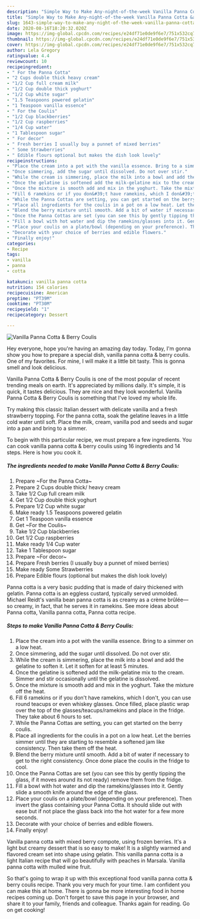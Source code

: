 ```yaml
---
description: "Simple Way to Make Any-night-of-the-week Vanilla Panna Cotta &amp;amp; Berry Coulis"
title: "Simple Way to Make Any-night-of-the-week Vanilla Panna Cotta &amp;amp; Berry Coulis"
slug: 1643-simple-way-to-make-any-night-of-the-week-vanilla-panna-cotta-and-amp-berry-coulis
date: 2020-08-16T18:20:32.020Z
image: https://img-global.cpcdn.com/recipes/e24df71e0de9f6e7/751x532cq70/vanilla-panna-cotta-berry-coulis-recipe-main-photo.jpg
thumbnail: https://img-global.cpcdn.com/recipes/e24df71e0de9f6e7/751x532cq70/vanilla-panna-cotta-berry-coulis-recipe-main-photo.jpg
cover: https://img-global.cpcdn.com/recipes/e24df71e0de9f6e7/751x532cq70/vanilla-panna-cotta-berry-coulis-recipe-main-photo.jpg
author: Lela Gregory
ratingvalue: 4.4
reviewcount: 10
recipeingredient:
- " For the Panna Cotta"
- "2 Cups double thick heavy cream"
- "1/2 Cup full cream milk"
- "1/2 Cup double thick yoghurt"
- "1/2 Cup white sugar"
- "1.5 Teaspoons powered gelatin"
- "1 Teaspoon vanilla essence"
- " For the Coulis"
- "1/2 Cup blackberries"
- "1/2 Cup raspberries"
- "1/4 Cup water"
- "1 Tablespoon sugar"
- " For decor"
- " Fresh berries I usually buy a punnet of mixed berries"
- " Some Strawberries"
- " Edible flours optional but makes the dish look lovely"
recipeinstructions:
- "Place the cream into a pot with the vanilla essence. Bring to a simmer on a low heat."
- "Once simmering, add the sugar until dissolved. Do not over stir."
- "While the cream is simmering, place the milk into a bowl and add the gelatine to soften it. Let it soften for at least 5 minutes."
- "Once the gelatine is softened add the milk-gelatine mix to the cream. Simmer and stir occasionally until the gelatine is dissolved."
- "Once the mixture is smooth add and mix in the yoghurt. Take the mixture off the heat."
- "Fill 6 ramekins or if you don&#39;t have ramekins, which I don&#39;t, you can use round teacups or even whiskey glasses. Once filled, place plastic wrap over the top of the glasses/teacups/ramekins and place in the fridge. They take about 6 hours to set."
- "While the Panna Cottas are setting, you can get started on the berry coulis."
- "Place all ingredients for the coulis in a pot on a low heat. Let the berries simmer until they are starting to resemble a softened jam like consistency. Then take them off the heat."
- "Blend the berry mixture until smooth. Add a bit of water if necessary to get to the right consistency. Once done place the coulis in the fridge to cool."
- "Once the Panna Cottas are set (you can see this by gently tipping the glass, if it moves around its not ready) remove them from the fridge."
- "Fill a bowl with hot water and dip the ramekins/glasses into it. Gently slide a smooth knife around the edge of the glass."
- "Place your coulis on a plate/bowl (depending on your preference). Then invert the glass containing your Panna Cotta. It should slide out with ease but if not place the glass back into the hot water for a few more seconds."
- "Decorate with your choice of berries and edible flowers."
- "Finally enjoy!"
categories:
- Recipe
tags:
- vanilla
- panna
- cotta

katakunci: vanilla panna cotta 
nutrition: 154 calories
recipecuisine: American
preptime: "PT39M"
cooktime: "PT30M"
recipeyield: "1"
recipecategory: Dessert

---
```



![Vanilla Panna Cotta &amp; Berry Coulis](https://img-global.cpcdn.com/recipes/e24df71e0de9f6e7/751x532cq70/vanilla-panna-cotta-berry-coulis-recipe-main-photo.jpg)

Hey everyone, hope you're having an amazing day today. Today, I'm gonna show you how to prepare a special dish, vanilla panna cotta &amp; berry coulis. One of my favorites. For mine, I will make it a little bit tasty. This is gonna smell and look delicious.

Vanilla Panna Cotta &amp; Berry Coulis is one of the most popular of recent trending meals on earth. It's appreciated by millions daily. It's simple, it is quick, it tastes delicious. They are nice and they look wonderful. Vanilla Panna Cotta &amp; Berry Coulis is something that I've loved my whole life.

Try making this classic Italian dessert with delicate vanilla and a fresh strawberry topping. For the panna cotta, soak the gelatine leaves in a little cold water until soft. Place the milk, cream, vanilla pod and seeds and sugar into a pan and bring to a simmer.


To begin with this particular recipe, we must prepare a few ingredients. You can cook vanilla panna cotta &amp; berry coulis using 16 ingredients and 14 steps. Here is how you cook it.

<!--inarticleads1-->

##### The ingredients needed to make Vanilla Panna Cotta &amp; Berry Coulis:

1. Prepare  ~For the Panna Cotta~
1. Prepare 2 Cups double thick/ heavy cream
1. Take 1/2 Cup full cream milk
1. Get 1/2 Cup double thick yoghurt
1. Prepare 1/2 Cup white sugar
1. Make ready 1.5 Teaspoons powered gelatin
1. Get 1 Teaspoon vanilla essence
1. Get  ~For the Coulis~
1. Take 1/2 Cup blackberries
1. Get 1/2 Cup raspberries
1. Make ready 1/4 Cup water
1. Take 1 Tablespoon sugar
1. Prepare  ~For decor~
1. Prepare  Fresh berries (I usually buy a punnet of mixed berries)
1. Make ready  Some Strawberries
1. Prepare  Edible flours (optional but makes the dish look lovely)


Panna cotta is a very basic pudding that is made of dairy thickened with gelatin. Panna cotta is an eggless custard, typically served unmolded. Michael Reidt&#39;s vanilla bean panna cotta is as creamy as a crème brûlée—so creamy, in fact, that he serves it in ramekins. See more ideas about Panna cotta, Vanilla panna cotta, Panna cotta recipe. 

<!--inarticleads2-->

##### Steps to make Vanilla Panna Cotta &amp; Berry Coulis:

1. Place the cream into a pot with the vanilla essence. Bring to a simmer on a low heat.
1. Once simmering, add the sugar until dissolved. Do not over stir.
1. While the cream is simmering, place the milk into a bowl and add the gelatine to soften it. Let it soften for at least 5 minutes.
1. Once the gelatine is softened add the milk-gelatine mix to the cream. Simmer and stir occasionally until the gelatine is dissolved.
1. Once the mixture is smooth add and mix in the yoghurt. Take the mixture off the heat.
1. Fill 6 ramekins or if you don&#39;t have ramekins, which I don&#39;t, you can use round teacups or even whiskey glasses. Once filled, place plastic wrap over the top of the glasses/teacups/ramekins and place in the fridge. They take about 6 hours to set.
1. While the Panna Cottas are setting, you can get started on the berry coulis.
1. Place all ingredients for the coulis in a pot on a low heat. Let the berries simmer until they are starting to resemble a softened jam like consistency. Then take them off the heat.
1. Blend the berry mixture until smooth. Add a bit of water if necessary to get to the right consistency. Once done place the coulis in the fridge to cool.
1. Once the Panna Cottas are set (you can see this by gently tipping the glass, if it moves around its not ready) remove them from the fridge.
1. Fill a bowl with hot water and dip the ramekins/glasses into it. Gently slide a smooth knife around the edge of the glass.
1. Place your coulis on a plate/bowl (depending on your preference). Then invert the glass containing your Panna Cotta. It should slide out with ease but if not place the glass back into the hot water for a few more seconds.
1. Decorate with your choice of berries and edible flowers.
1. Finally enjoy!


Vanilla panna cotta with mixed berry compote, using frozen berries. It&#39;s a light but creamy dessert that is so easy to make! It is a slightly warmed and flavored cream set into shape using gelatin. This vanilla panna cotta is a light Italian recipe that will go beautifully with peaches in Marsala. Vanilla panna cotta with mulled wine fruit. 

So that's going to wrap it up with this exceptional food vanilla panna cotta &amp; berry coulis recipe. Thank you very much for your time. I am confident you can make this at home. There is gonna be more interesting food in home recipes coming up. Don't forget to save this page in your browser, and share it to your family, friends and colleague. Thanks again for reading. Go on get cooking!
